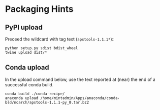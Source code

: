 # Packaging Hints

## PyPI upload

Preceed the wildcard with tag text (`apstools-1.1.1*`)::

	python setup.py sdist bdist_wheel
	twine upload dist/*

## Conda upload

In the upload command below, use the text reported 
at (near) the end of a successful conda build.

	conda build ./conda-recipe/
	anaconda upload /home/mintadmin/Apps/anaconda/conda-bld/noarch/apstools-1.1.1-py_0.tar.bz2

